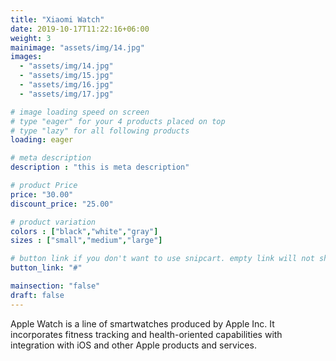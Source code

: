 ```yaml
---
title: "Xiaomi Watch"
date: 2019-10-17T11:22:16+06:00
weight: 3
mainimage: "assets/img/14.jpg"
images: 
  - "assets/img/14.jpg"
  - "assets/img/15.jpg"
  - "assets/img/16.jpg"
  - "assets/img/17.jpg"

# image loading speed on screen
# type "eager" for your 4 products placed on top
# type "lazy" for all following products
loading: eager

# meta description
description : "this is meta description"

# product Price
price: "30.00"
discount_price: "25.00"

# product variation
colors : ["black","white","gray"]
sizes : ["small","medium","large"]

# button link if you don't want to use snipcart. empty link will not show button
button_link: "#"

mainsection: "false"
draft: false
---
```


Apple Watch is a line of smartwatches produced by Apple Inc. It incorporates fitness tracking and health-oriented capabilities with integration with iOS and other Apple products and services.
